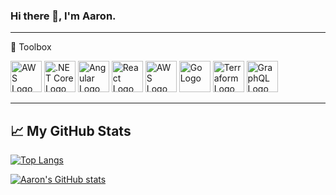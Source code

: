 ### Hi there 👋, I'm Aaron.

---

🧰 Toolbox

<img src="https://cdn.worldvectorlogo.com/logos/aws-2.svg" alt="AWS Logo" width="50" height="50"/> <img src="https://cdn.worldvectorlogo.com/logos/dot-net-core-7.svg" alt=".NET Core Logo" width="50" height="50"/> <img src="https://cdn.worldvectorlogo.com/logos/angular-icon.svg" alt="Angular Logo" width="50" height="50"/>
<img src="https://cdn.worldvectorlogo.com/logos/react-2.svg" alt="React Logo" width="50" height="50"/> <img src="https://cdn.worldvectorlogo.com/logos/typescript.svg" alt="AWS Logo" width="50" height="50"/> <img src="https://cdn.worldvectorlogo.com/logos/go-8.svg" alt="Go Logo" width="50" height="50"/> <img src="https://cdn.worldvectorlogo.com/logos/terraform-enterprise.svg" alt="Terraform Logo" width="50" height="50"/> <img src="https://cdn.worldvectorlogo.com/logos/graphql.svg" alt="GraphQL Logo" width="50" height="50"/>


---

## &#x1f4c8; My GitHub Stats

[![Top Langs](https://github-readme-stats.vercel.app/api/top-langs/?username=AaronTaylor95&hide=java,html,css&theme=radical)](https://github.com/anuraghazra/github-readme-stats)

[![Aaron's GitHub stats](https://github-readme-stats.vercel.app/api?username=AaronTaylor95&theme=radical&count_private=true)](https://github.com/anuraghazra/github-readme-stats)

<!--
https://catalins.tech/how-to-create-a-kickass-github-profile-page
-->

<!--

- 🔭 I’m currently working on ...
- 🌱 I’m currently learning ...
- 👯 I’m looking to collaborate on ...
- 🤔 I’m looking for help with ...
- 💬 Ask me about ...
- 📫 How to reach me: ...
- 😄 Pronouns: ...
- ⚡ Fun fact: ...
-->
